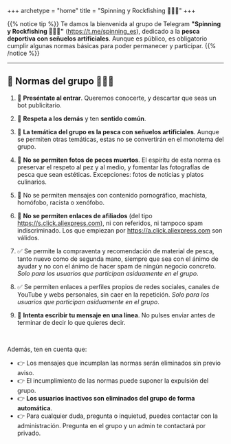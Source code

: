 +++
archetype = "home"
title = "Spinning y Rockfishing 🎣🇪🇸"
+++

{{% notice tip %}}
Te damos la bienvenida al grupo de Telegram **"Spinning y Rockfishing 🎣🇪🇸"** (<https://t.me/spinning_es>), dedicado a la **pesca deportiva con señuelos artificiales**. Aunque es público, es obligatorio cumplir algunas normas básicas para poder permanecer y participar.
{{% /notice %}}

---

## 🚨 Normas del grupo 🎣🇪🇸

1. 👋 **Preséntate al entrar**. Queremos conocerte, y descartar que seas un bot publicitario.

2. 🤝 **Respeta a los demás** y ten **sentido común**.

3. 🎣 **La temática del grupo es la pesca con señuelos artificiales**. Aunque se permiten otras temáticas, estas no se convertirán en el monotema del grupo.

4. 🚫 **No se permiten fotos de peces muertos**. El espíritu de esta norma es preservar el respeto al pez y al medio, y fomentar las fotografías de pesca que sean estéticas. Excepciones: fotos de noticias y platos culinarios.

5. 🚫 No se permiten mensajes con contenido pornográfico, machista, homófobo, racista o xenófobo.

6. 🚫 **No se permiten enlaces de afiliados** (del tipo https://s.click.aliexpress.com), ni con referidos, ni tampoco spam indiscriminado. Los que empiezan por https://a.click.aliexpress.com son válidos.

7. ✅ Se permite la compraventa y recomendación de material de pesca, tanto nuevo como de segunda mano, siempre que sea con el ánimo de ayudar y no con el ánimo de hacer spam de ningún negocio concreto. *Solo para los usuarios que participan asiduamente en el grupo*.

8. ✅ Se permiten enlaces a perfiles propios de redes sociales, canales de YouTube y webs personales, sin caer en la repetición. *Solo para los usuarios que participan asiduamente en el grupo*.

9. 🙏 **Intenta escribir tu mensaje en una línea**. No pulses enviar antes de terminar de decir lo que quieres decir.

<br />


Además, ten en cuenta que:

- 👉 Los mensajes que incumplan las normas serán eliminados sin previo aviso.
- 👉 El incumplimiento de las normas puede suponer la expulsión del grupo.
- 👉 **Los usuarios inactivos son eliminados del grupo de forma automática**.
- 👉 Para cualquier duda, pregunta o inquietud, puedes contactar con la administración. Pregunta en el grupo y un admin te contactará por privado.

